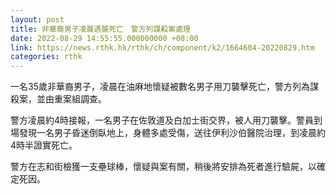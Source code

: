 ```yaml
---
layout: post
title: 非華裔男子凌晨遇襲死亡　警方列謀殺案處理
date: 2022-08-29 14:55:55.000000000 +08:00
link: https://news.rthk.hk/rthk/ch/component/k2/1664604-20220829.htm
categories: rthk
---
```


一名35歲非華裔男子，凌晨在油麻地懷疑被數名男子用刀襲擊死亡，警方列為謀殺案，並由重案組調查。

警方凌晨約4時接報，一名男子在佐敦道及白加士街交界，被人用刀襲擊。警員到場發現一名男子昏迷倒臥地上，身體多處受傷，送往伊利沙伯醫院治理，到凌晨約4時半證實死亡。

警方在志和街檢獲一支壘球棒，懷疑與案有關，稍後將安排為死者進行驗屍，以確定死因。
